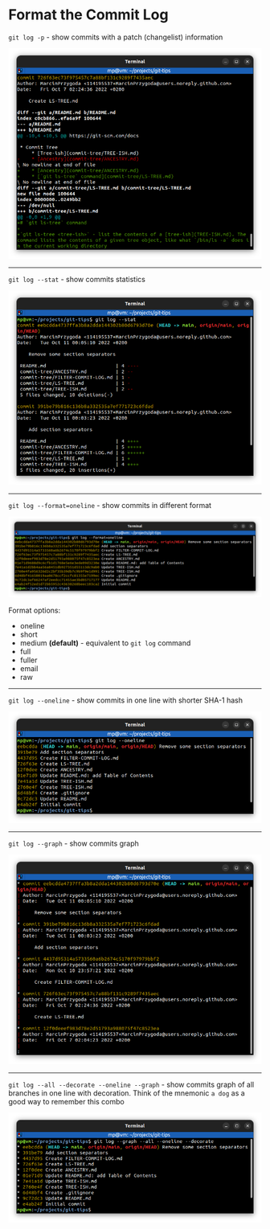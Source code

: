 # Format the Commit Log

`git log -p` - show commits with a patch (changelist) information

![git-log-patch.png](images/git-log-patch.png)

---
`git log --stat` - show commits statistics

![git-log-stat.png](images/git-log-stat.png)

---
`git log --format=oneline` - show commits in different format

![git-log-format.png](images/git-log-format.png)

Format options:
* oneline
* short
* medium **(default)** - equivalent to `git log` command
* full
* fuller
* email
* raw

---
`git log --oneline` - show commits in one line with shorter SHA-1 hash

![git-log-oneline.png](images/git-log-oneline.png)

---
`git log --graph` - show commits graph

![git-log-graph.png](images/git-log-graph.png)

---
`git log --all --decorate --oneline --graph` - show commits graph of all branches in one line with decoration. Think of the mnemonic `a dog` as a good way to remember this combo

![git-log-graph-oneline.png](images/git-log-graph-oneline.png)